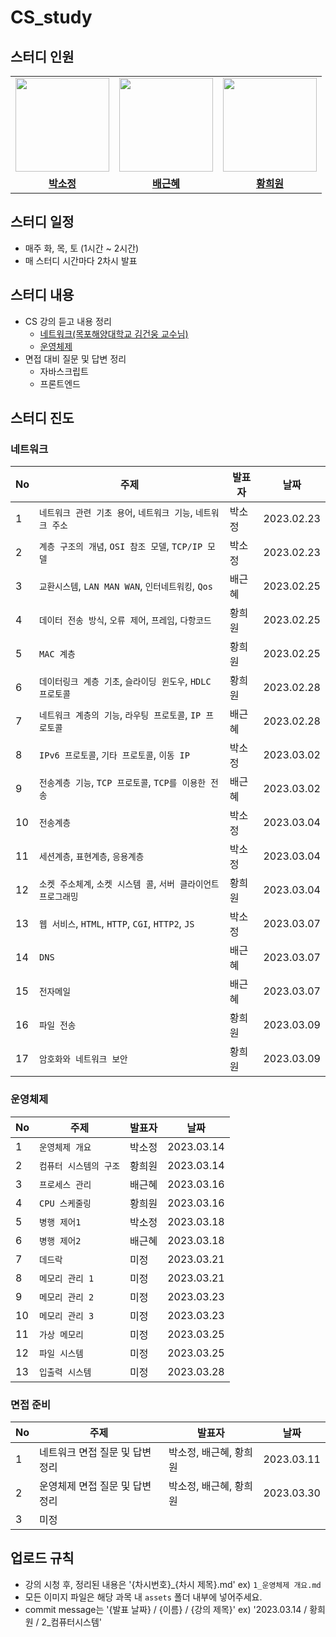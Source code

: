 # CS_study
## 스터디 인원
<table>
 <tr>
    <td align="center"><a href="https://github.com/sojung13"><img src="https://avatars.githubusercontent.com/sojung13" width="150px;" alt=""></td>
    <td align="center"><a href="https://github.com/hyehye66"><img src="https://avatars.githubusercontent.com/hyehye66" width="150px;" alt=""></td>
    <td align="center"><a href="https://github.com/lea-hwang"><img src="https://avatars.githubusercontent.com/lea-hwang" width="150px;" alt=""></td>
  </tr>
  <tr>
    <td align="center"><a href="https://github.com/sojung13"><b>박소정</b></td>
    <td align="center"><a href="https://github.com/hyehye66"><b>배근혜</b></td>
    <td align="center"><a href="https://github.com/lea-hwang"><b>황희원</b></td>
  </tr>
</table>



## 스터디 일정
- 매주 화, 목, 토 (1시간 ~ 2시간)
- 매 스터디 시간마다 2차시 발표



## 스터디 내용
  - CS 강의 듣고 내용 정리
    - [네트워크(목포해양대학교 김건웅 교수님)](http://www.kocw.net/home/cview.do?cid=17d5457c50aa1400)
    - [운영체제](http://www.kocw.net/home/search/kemView.do?kemId=1226304)
  - 면접 대비 질문 및 답변 정리
    - 자바스크립트
    - 프론트엔드



## 스터디 진도

### 네트워크

| No   | 주제                                                         | 발표자 | 날짜       |
| ---- | ------------------------------------------------------------ | ------ | ---------- |
| 1    | `네트워크 관련 기초 용어`, `네트워크 기능`, `네트워크 주소`  | 박소정 | 2023.02.23 |
| 2    | `계층 구조의 개념`, `OSI 참조 모델`, `TCP/IP 모델`           | 박소정 | 2023.02.23 |
| 3    | `교환시스템`, `LAN MAN WAN`, `인터네트워킹`, `Qos`           | 배근혜 | 2023.02.25 |
| 4    | `데이터 전송 방식`, `오류 제어`, `프레임`, `다항코드`        | 황희원 | 2023.02.25 |
| 5    | `MAC 계층`                                                   | 황희원 | 2023.02.25 |
| 6    | `데이터링크 계층 기초`, `슬라이딩 윈도우`, `HDLC 프로토콜`   | 황희원 | 2023.02.28 |
| 7    | `네트워크 계층의 기능`, `라우팅 프로토콜`, `IP 프로토콜`     | 배근혜 | 2023.02.28 |
| 8    | `IPv6 프로토콜`, `기타 프로토콜`, `이동 IP`                  | 박소정 | 2023.03.02 |
| 9    | `전송계층 기능`, `TCP 프로토콜`, `TCP를 이용한 전송`         | 배근혜 | 2023.03.02 |
| 10   | `전송계층`                                                   | 박소정 | 2023.03.04 |
| 11   | `세션계층`, `표현계층`, `응용계층`                           | 박소정 | 2023.03.04 |
| 12   | `소켓 주소체계`, `소켓 시스템 콜`, `서버 클라이언트 프로그래밍` | 황희원 | 2023.03.04 |
| 13   | `웹 서비스`, `HTML`, `HTTP`, `CGI`, `HTTP2`, `JS`            | 박소정 | 2023.03.07 |
| 14   | `DNS`                                                        | 배근혜 | 2023.03.07 |
| 15   | `전자메일`                                                   | 배근혜 | 2023.03.07 |
| 16   | `파일 전송`                                                  | 황희원 | 2023.03.09 |
| 17   | `암호화와 네트워크 보안`                                     | 황희원 | 2023.03.09 |



### 운영체제

| No   | 주제                   | 발표자 | 날짜       |
| ---- | ---------------------- | ------ | ---------- |
| 1    | `운영체제 개요`        | 박소정 | 2023.03.14 |
| 2    | `컴퓨터 시스템의 구조` | 황희원 | 2023.03.14 |
| 3    | `프로세스 관리`        | 배근혜 | 2023.03.16 |
| 4    | `CPU 스케줄링`         | 황희원 | 2023.03.16 |
| 5    | `병행 제어1`           | 박소정 | 2023.03.18 |
| 6    | `병행 제어2`           | 배근혜 | 2023.03.18 |
| 7    | `데드락`               | 미정   | 2023.03.21 |
| 8    | `메모리 관리 1`        | 미정   | 2023.03.21 |
| 9    | `메모리 관리 2`        | 미정   | 2023.03.23 |
| 10   | `메모리 관리 3`        | 미정   | 2023.03.23 |
| 11   | `가상 메모리`          | 미정   | 2023.03.25 |
| 12   | `파일 시스템`          | 미정   | 2023.03.25 |
| 13   | `입출력 시스템`        | 미정   | 2023.03.28 |



### 면접 준비

| No   | 주제                            | 발표자                 | 날짜       |
| ---- | ------------------------------- | ---------------------- | ---------- |
| 1    | 네트워크 면접 질문 및 답변 정리 | 박소정, 배근혜, 황희원 | 2023.03.11 |
| 2    | 운영체제 면접 질문 및 답변 정리 | 박소정, 배근혜, 황희원 | 2023.03.30 |
| 3    | 미정                            |                        |            |



## 업로드 규칙
- 강의 시청 후, 정리된 내용은 '{차시번호}_{차시 제목}.md' ex) `1_운영체제 개요.md`
- 모든 이미지 파일은 해당 과목 내 `assets` 폴더 내부에 넣어주세요.
- commit message는 '{발표 날짜} / {이름} / {강의 제목}' ex) '2023.03.14 / 황희원 / 2_컴퓨터시스템'

